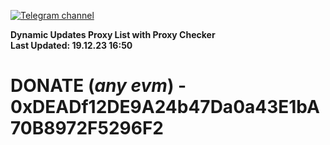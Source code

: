 [![Telegram channel](https://img.shields.io/endpoint?url=https://runkit.io/damiankrawczyk/telegram-badge/branches/master?url=https://t.me/n4z4v0d)](https://t.me/n4z4v0d) 

**Dynamic Updates Proxy List with Proxy Checker**  
**Last Updated: 19.12.23 16:50**

# DONATE (_any evm_) - 0xDEADf12DE9A24b47Da0a43E1bA70B8972F5296F2
